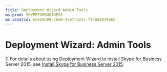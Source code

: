 ```yaml
---
title: Deployment Wizard Admin Tools
ms.prod: SKYPEFORBUSINESS
ms.assetid: ec6b9b09-2be0-45e7-b23c-f94b64839e65
---
```



# Deployment Wizard: Admin Tools
[]
For details about using Deployment Wizard to install Skype for Business Server 2015, see  [Install Skype for Business Server 2015](install-skype-for-business-server-2015.md).
  
    
    


